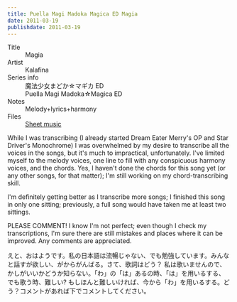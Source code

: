 ```yaml
---
title: Puella Magi Madoka Magica ED Magia
date: 2011-03-19
publishdate: 2011-03-19
---
```


<dl>
  <dt>Title</dt>
  <dd>Magia</dd>

  <dt>Artist</dt>
  <dd>Kalafina</dd>

  <dt>Series info</dt>
  <dd>魔法少女まどか☆マギカ ED</dd>
  <dd>Puella Magi Madoka☆Magica ED</dd>

  <dt>Notes</dt>
  <dd>Melody+lyrics+harmony</dd>

  <dt>Files</dt>
  <dd><a href="/files/sheetmusic/Magia.pdf">Sheet music</a></dd>
</dl>

While I was transcribing (I already started Dream Eater Merry's OP and
Star Driver's Monochrome) I was overwhelmed by my desire to transcribe
all the voices in the songs, but it's much to impractical,
unfortunately.  I've limited myself to the melody voices, one line to
fill with any conspicuous harmony voices, and the chords.  Yes, I
haven't done the chords for this song yet (or any other songs, for that
matter); I'm still working on my chord-transcribing skill.

I'm definitely getting better as I transcribe more songs; I finished
this song in only one sitting; previously, a full song would have taken
me at least two sittings.

PLEASE COMMENT! I know I'm not perfect; even though I check my
transcriptions, I'm sure there are still mistakes and places where it
can be improved. Any comments are appreciated.

えと、おはようです。私の日本語は流暢じゃない、でも勉強しています。みんな
と話すが欲しい、がからがんばる。さて、歌詞はどう？ 私は歌いませんので、
かしがいいかどうか知らない。「わ」の「は」あるの時、「は」を用いるする、
でも歌う時、難しい? もしほんと難しいければ、今から「わ」を用いるする。ど
う？コメントがあれば下でコメントしてください。
